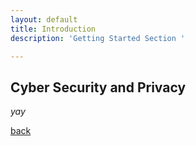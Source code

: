 ```yaml
---
layout: default
title: Introduction
description: 'Getting Started Section '

---
```

## Cyber Security and Privacy

_yay_

[back](./)